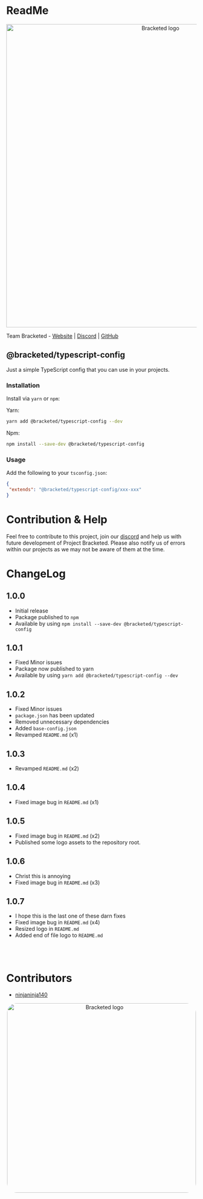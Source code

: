 
# ReadMe

<div align="center">
    <img src="https://raw.githubusercontent.com/Bracketed/Bracketed-Packages/main/assets/LogoText.png" alt="Bracketed logo" width="800"/>
</div>

Team Bracketed - [Website](https://bracketed.co.uk) | [Discord](https://bracketed.co.uk/discord) | [GitHub](https://github.com/Bracketed)

## @bracketed/typescript-config

Just a simple TypeScript config that you can use in your projects.

### Installation

Install via `yarn` or `npm`:

Yarn:

```sh
yarn add @bracketed/typescript-config --dev
```

Npm:

```sh
npm install --save-dev @bracketed/typescript-config
```

### Usage

Add the following to your `tsconfig.json`:

```json
{
 "extends": "@bracketed/typescript-config/xxx-xxx"
}
```

# Contribution & Help

Feel free to contribute to this project, join our [discord](https://bracketed.co.uk/discord) and help us with future development of Project Bracketed.
Please also notify us of errors within our projects as we may not be aware of them at the time.

# ChangeLog

## 1.0.0

- Initial release
- Package published to `npm`
- Available by using `npm install --save-dev @bracketed/typescript-config`

## 1.0.1

- Fixed Minor issues
- Package now published to yarn
- Available by using `yarn add @bracketed/typescript-config --dev`

## 1.0.2

- Fixed Minor issues
- `package.json` has been updated
- Removed unnecessary dependencies
- Added `base-config.json`
- Revamped `README.md` (x1)

## 1.0.3

- Revamped `README.md` (x2)

## 1.0.4

- Fixed image bug in `README.md` (x1)

## 1.0.5

- Fixed image bug in `README.md` (x2)
- Published some logo assets to the repository root.

## 1.0.6

- Christ this is annoying
- Fixed image bug in `README.md` (x3)

## 1.0.7

- I hope this is the last one of these darn fixes
- Fixed image bug in `README.md` (x4)
- Resized logo in `README.md`
- Added end of file logo to `README.md`

</br>
</br>

# Contributors

- [ninjaninja140](https://github.com/ninjaninja140)

<div align="center">
    <img src="https://raw.githubusercontent.com/Bracketed/Bracketed-Packages/main/assets/LogoBanner.png" alt="Bracketed logo" width="500" style="border-radius: 25px;" />
</div>
